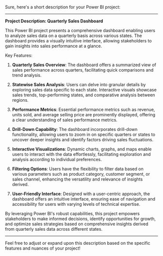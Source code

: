 Sure, here's a short description for your Power BI project:

---

**Project Description: Quarterly Sales Dashboard**

This Power BI project presents a comprehensive dashboard enabling users to analyze sales data on a quarterly basis across various states. The dashboard provides a visually intuitive interface, allowing stakeholders to gain insights into sales performance at a glance.

Key Features:

1. **Quarterly Sales Overview**: The dashboard offers a summarized view of sales performance across quarters, facilitating quick comparisons and trend analysis.

2. **Statewise Sales Analysis**: Users can delve into granular details by exploring sales data specific to each state. Interactive visuals showcase sales trends, top-performing states, and comparative analysis between regions.

3. **Performance Metrics**: Essential performance metrics such as revenue, units sold, and average selling price are prominently displayed, offering a clear understanding of sales performance metrics.

4. **Drill-Down Capability**: The dashboard incorporates drill-down functionality, allowing users to zoom in on specific quarters or states to uncover deeper insights and identify factors driving sales fluctuations.

5. **Interactive Visualizations**: Dynamic charts, graphs, and maps enable users to interact with the data effortlessly, facilitating exploration and analysis according to individual preferences.

6. **Filtering Options**: Users have the flexibility to filter data based on various parameters such as product category, customer segment, or sales channel, enhancing the versatility and relevance of insights derived.

7. **User-Friendly Interface**: Designed with a user-centric approach, the dashboard offers an intuitive interface, ensuring ease of navigation and accessibility for users with varying levels of technical expertise.

By leveraging Power BI's robust capabilities, this project empowers stakeholders to make informed decisions, identify opportunities for growth, and optimize sales strategies based on comprehensive insights derived from quarterly sales data across different states.

--- 

Feel free to adjust or expand upon this description based on the specific features and nuances of your project!
